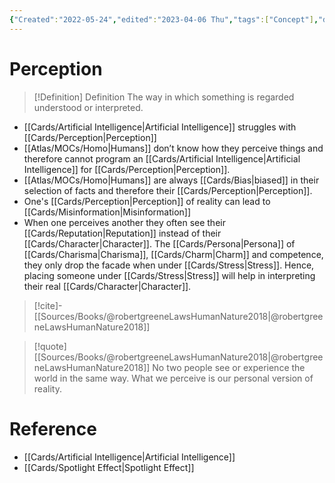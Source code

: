 ```yaml
---
{"Created":"2022-05-24","edited":"2023-04-06 Thu","tags":["Concept"],"date created":"2022-05-24 Tue","dg-publish":true,"permalink":"/cards/perception/","dgPassFrontmatter":true}
---
```


# Perception

> [!Definition] Definition
> The way in which something is regarded understood or interpreted.

- [[Cards/Artificial Intelligence\|Artificial Intelligence]] struggles with [[Cards/Perception\|Perception]]
- [[Atlas/MOCs/Homo\|Humans]] don’t know how they perceive things and therefore cannot program an [[Cards/Artificial Intelligence\|Artificial Intelligence]] for [[Cards/Perception\|Perception]]. 
- [[Atlas/MOCs/Homo\|Humans]] are always [[Cards/Bias\|biased]] in their selection of facts and therefore their [[Cards/Perception\|Perception]]. 
- One's [[Cards/Perception\|Perception]] of reality can lead to [[Cards/Misinformation\|Misinformation]]
- When one perceives another they often see their [[Cards/Reputation\|Reputation]] instead of their [[Cards/Character\|Character]]. The [[Cards/Persona\|Persona]] of [[Cards/Charisma\|Charisma]], [[Cards/Charm\|Charm]] and competence, they only drop the facade when under [[Cards/Stress\|Stress]]. Hence, placing someone under [[Cards/Stress\|Stress]] will help in interpreting their real [[Cards/Character\|Character]].

> [!cite]-
> [[Sources/Books/@robertgreeneLawsHumanNature2018\|@robertgreeneLawsHumanNature2018]]

> [!quote] [[Sources/Books/@robertgreeneLawsHumanNature2018\|@robertgreeneLawsHumanNature2018]]
> No two people see or experience the world in the same way. What we perceive is our personal version of reality.

# Reference

- [[Cards/Artificial Intelligence\|Artificial Intelligence]]
- [[Cards/Spotlight Effect\|Spotlight Effect]]

